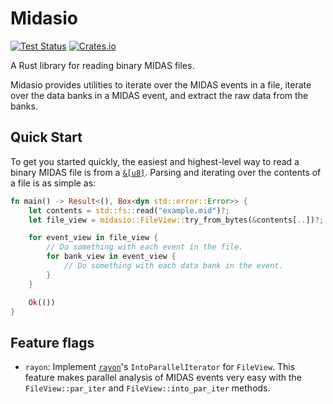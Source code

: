 # Midasio

[![Test Status](https://github.com/MIDAS-rs/midasio/actions/workflows/rust.yml/badge.svg)](https://github.com/MIDAS-rs/midasio/actions/workflows/rust.yml)
[![Crates.io](https://img.shields.io/crates/v/midasio?labelColor=383f47)](https://crates.io/crates/midasio)

A Rust library for reading binary MIDAS files.

Midasio provides utilities to iterate over the MIDAS events in a file, iterate
over the data banks in a MIDAS event, and extract the raw data from the banks.

## Quick Start

To get you started quickly, the easiest and highest-level way to read a binary
MIDAS file is from a
[`&[u8]`](https://doc.rust-lang.org/std/primitive.slice.html). Parsing and
iterating over the contents of a file is as simple as:

```rust no_run
fn main() -> Result<(), Box<dyn std::error::Error>> {
    let contents = std::fs::read("example.mid")?;
    let file_view = midasio::FileView::try_from_bytes(&contents[..])?;

    for event_view in file_view {
        // Do something with each event in the file.
        for bank_view in event_view {
            // Do something with each data bank in the event.
        }
    }

    Ok(())
}
```

## Feature flags

- `rayon`: Implement [`rayon`](https://crates.io/crates/rayon)'s 
`IntoParallelIterator` for `FileView`. This feature makes parallel analysis of
MIDAS events very easy with the `FileView::par_iter` and
`FileView::into_par_iter` methods.
